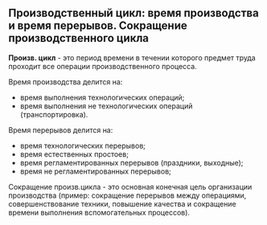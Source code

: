 Производственный цикл: время производства и время перерывов. Сокращение производственного цикла
---

**Произв. цикл** - это период времени в течении которого предмет труда проходит все операции производственного процесса.

Время производства делится на:

- время выполнения технологических операций;
- время выполнения не технологических операций (транспортировка).

Время перерывов делится на:

- время технологических перерывов;
- время естественных простоев;
- время регламентированных перерывов (праздники, выходные);
- время не регламентированных перерывов;

Сокращение произв.цикла - это основная конечная цель организации производства (пример: сокращение перерывов между операциями, совершенствование техники, повышение качества и сокращение времени выполнения вспомогательных процессов).
